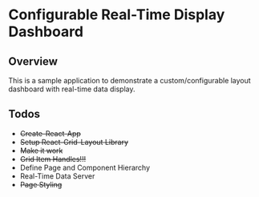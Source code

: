 # Configurable Real-Time Display Dashboard

## Overview

This is a sample application to demonstrate a custom/configurable layout dashboard with real-time data display.

## Todos

* ~~Create-React-App~~
* ~~Setup React-Grid-Layout Library~~
* ~~Make it work~~
* ~~Grid Item Handles!!!~~
* Define Page and Component Hierarchy
* Real-Time Data Server
* ~~Page Styling~~
